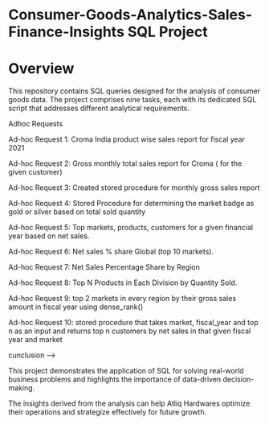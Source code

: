 # Consumer-Goods-Analytics-Sales-Finance-Insights SQL Project

Overview
=========================

This repository contains SQL queries designed for the analysis of consumer goods data. The project comprises nine tasks, each with its dedicated SQL script that addresses different analytical requirements.

Adhoc Requests

Ad-hoc Request 1:  Croma India product wise sales report for fiscal year 2021

Ad-hoc Request 2: Gross monthly total sales report for Croma ( for the given customer)

Ad-hoc Request 3: Created stored procedure for monthly gross sales report

Ad-hoc Request 4: Stored Procedure for determining the market badge as gold or silver based on total sold quantity

Ad-hoc Request 5: Top markets, products, customers for a given financial year based on net sales.

Ad-hoc Request 6: Net sales % share Global (top 10 markets).

Ad-hoc Request 7: Net Sales Percentage Share by Region

Ad-hoc Request 8: Top N Products in Each Division by Quantity Sold.

Ad-hoc Request 9: top 2 markets in every region by their gross sales amount in fiscal year using dense_rank()

Ad-hoc Request 10: stored procedure that takes market, fiscal_year and top n as an input and returns top n customers by net sales in that given fiscal year and market





cunclusion -->

This project demonstrates the application of SQL for solving real-world business problems and highlights the importance of data-driven decision-making.

The insights derived from the analysis can help Atliq Hardwares optimize their operations and strategize effectively for future growth.
